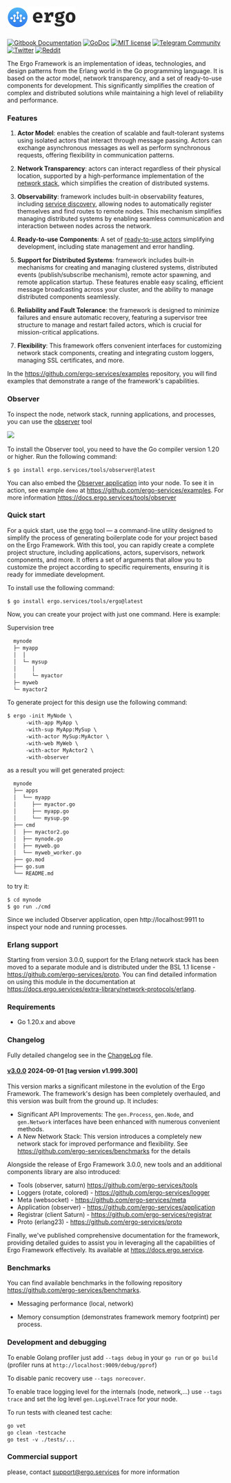 <h1><a href="https://ergo.services"><img src=".github/images/logo.svg" alt="Ergo Framework" width="159" height="49"></a></h1>

[![Gitbook Documentation](https://img.shields.io/badge/GitBook-Documentation-f37f40?style=plastic&logo=gitbook&logoColor=white&style=flat)](https://docs.ergo.services)
[![GoDoc](https://pkg.go.dev/badge/ergo-services/ergo)](https://pkg.go.dev/ergo.services/ergo)
[![MIT license](https://img.shields.io/badge/license-MIT-brightgreen.svg)](https://opensource.org/licenses/MIT)
[![Telegram Community](https://img.shields.io/badge/Telegram-ergo__services-229ed9?style=flat&logo=telegram&logoColor=white)](https://t.me/ergo_services)
[![Twitter](https://img.shields.io/badge/twitter-ergo__services-00acee?style=flat&logo=x&logoColor=white)](https://twitter.com/ergo_services)
[![Reddit](https://img.shields.io/badge/Reddit-r/ergo__services-ff4500?style=plastic&logo=reddit&logoColor=white&style=flat)](https://reddit.com/r/ergo_services)

The Ergo Framework is an implementation of ideas, technologies, and design patterns from the Erlang world in the Go programming language. It is based on the actor model, network transparency, and a set of ready-to-use components for development. This significantly simplifies the creation of complex and distributed solutions while maintaining a high level of reliability and performance.

### Features ###

1. **Actor Model**: enables the creation of scalable and fault-tolerant systems using isolated actors that interact through message passing. Actors can exchange asynchronous messages as well as perform synchronous requests, offering flexibility in communication patterns.

2. **Network Transparency**: actors can interact regardless of their physical location, supported by a high-performance implementation of the [network stack](https://docs.ergo.services/networking/network-stack), which simplifies the creation of distributed systems.

3. **Observability**: framework includes built-in observability features, including [service discovery](https://docs.ergo.services/networking/service-discovering), allowing nodes to automatically register themselves and find routes to remote nodes. This mechanism simplifies managing distributed systems by enabling seamless communication and interaction between nodes across the network.

4. **Ready-to-use Components**: A set of [ready-to-use actors](https://docs.ergo.services/actors) simplifying development, including state management and error handling.

5. **Support for Distributed Systems**: framework includes built-in mechanisms for creating and managing clustered systems, distributed events (publish/subscribe mechanism), remote actor spawning, and remote application startup. These features enable easy scaling, efficient message broadcasting across your cluster, and the ability to manage distributed components seamlessly.

6. **Reliability and Fault Tolerance**: the framework is designed to minimize failures and ensure automatic recovery, featuring a supervisor tree structure to manage and restart failed actors, which is crucial for mission-critical applications.
   
7. **Flexibility**: This framework offers convenient interfaces for customizing network stack components, creating and integrating custom loggers, managing SSL certificates, and more.

In the https://github.com/ergo-services/examples repository, you will find examples that demonstrate a range of the framework's capabilities.

### Observer ###
To inspect the node, network stack, running applications, and processes, you can use the [observer](https://github.com/ergo-services/tools/) tool

<img src="https://github.com/user-attachments/assets/1cb83305-6c56-4eb7-b567-76f3c551c176" width="500">

To install the Observer tool, you need to have the Go compiler version 1.20 or higher. Run the following command:

```
$ go install ergo.services/tools/observer@latest
```

You can also embed the [Observer application](https://docs.ergo.services/application/observer) into your node. To see it in action, see example `demo` at https://github.com/ergo-services/examples. For more information https://docs.ergo.services/tools/observer 



### Quick start ###

For a quick start, use the [ergo](https://docs.ergo.services/tools/ergo) tool — a command-line utility designed to simplify the process of generating boilerplate code for your project based on the Ergo Framework. With this tool, you can rapidly create a complete project structure, including applications, actors, supervisors, network components, and more. It offers a set of arguments that allow you to customize the project according to specific requirements, ensuring it is ready for immediate development.

To install use the following command:

```
$ go install ergo.services/tools/ergo@latest
```

Now, you can create your project with just one command. Here is example:

Supervision tree

```
  mynode
  ├─ myapp
  │  │
  │  └─ mysup
  │     │
  │     └─ myactor
  ├─ myweb
  └─ myactor2
```

To generate project for this design use the following command:

```
$ ergo -init MyNode \
      -with-app MyApp \
      -with-sup MyApp:MySup \
      -with-actor MySup:MyActor \
      -with-web MyWeb \
      -with-actor MyActor2 \
      -with-observer 
```

as a result you will get generated project:

```
  mynode
  ├── apps
  │  └── myapp
  │     ├── myactor.go
  │     ├── myapp.go
  │     └── mysup.go
  ├── cmd
  │  ├── myactor2.go
  │  ├── mynode.go
  │  ├── myweb.go
  │  └── myweb_worker.go
  ├── go.mod
  ├── go.sum
  └── README.md
```

to try it:

```
$ cd mynode
$ go run ./cmd
```

Since we included Observer application, open http://localhost:9911 to inspect your node and running processes.

### Erlang support ###

Starting from version 3.0.0, support for the Erlang network stack has been moved to a separate module and is distributed under the BSL 1.1 license - https://github.com/ergo-services/proto. You can find detailed information on using this module in the documentation at https://docs.ergo.services/extra-library/network-protocols/erlang.

### Requirements ###

* Go 1.20.x and above

### Changelog ###

Fully detailed changelog see in the [ChangeLog](ChangeLog.md) file.

#### [v3.0.0](https://github.com/ergo-services/ergo/releases/tag/v1.999.300) 2024-09-01 [tag version v1.999.300] ####

This version marks a significant milestone in the evolution of the Ergo Framework. The framework's design has been completely overhauled, and this version was built from the ground up. It includes:

- Significant API Improvements: The `gen.Process`, `gen.Node`, and `gen.Network` interfaces have been enhanced with numerous convenient methods.
- A New Network Stack: This version introduces a completely new network stack for improved performance and flexibility. See https://github.com/ergo-services/benchmarks for the details

Alongside the release of Ergo Framework 3.0.0, new tools and an additional components library are also introduced:

- Tools (observer, saturn) https://github.com/ergo-services/tools
- Loggers (rotate, colored) - https://github.com/ergo-services/logger
- Meta (websocket) - https://github.com/ergo-services/meta
- Application (observer) - https://github.com/ergo-services/application
- Registrar (client Saturn) - https://github.com/ergo-services/registrar
- Proto (erlang23) - https://github.com/ergo-services/proto

Finally, we've published comprehensive documentation for the framework, providing detailed guides to assist you in leveraging all the capabilities of Ergo Framework effectively. Its available at https://docs.ergo.service.


### Benchmarks ###

You can find available benchmarks in the following repository https://github.com/ergo-services/benchmarks.

* Messaging performance (local, network)

* Memory consumption (demonstrates framework memory footprint) per process.

### Development and debugging ###

To enable Golang profiler just add `--tags debug` in your `go run` or `go build` (profiler runs at
`http://localhost:9009/debug/pprof`)

To disable panic recovery use `--tags norecover`.

To enable trace logging level for the internals (node, network,...) use `--tags trace` and set the log level `gen.LogLevelTrace` for your node.

To run tests with cleaned test cache:

```
go vet
go clean -testcache
go test -v ./tests/...
```

### Commercial support

please, contact support@ergo.services for more information
